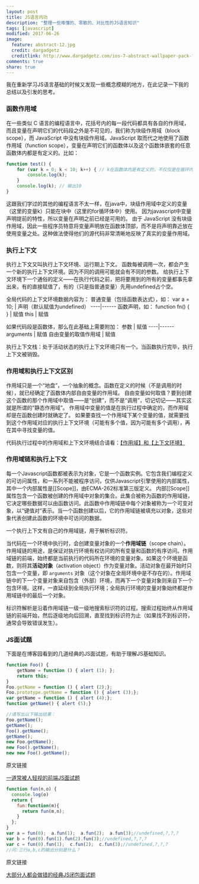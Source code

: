 ```yaml
---
layout: post
title: JS语言内功
description: "整理一些难懂的、零散的、对比性的JS语言知识"
tags: [javascript]
modified: 2017-06-26
image:
  feature: abstract-12.jpg
  credit: dargadgetz
  creditlink: http://www.dargadgetz.com/ios-7-abstract-wallpaper-pack-for-iphone-5-and-ipod-touch-retina/
comments: true
share: true
---
```


我在重新学习JS语言基础的时候又发现一些概念模糊的地方，在此记录一下我的总结以及引发的思考。

### 函数作用域

在一些类似 C 语言的编程语言中，花括号内的每一段代码都具有各自的作用域，而且变量在声明它们的代码段之外是不可见的，我们称为块级作用域（block scope），而 JavaScript 中没有块级作用域。JavaScript 取而代之地使用了函数作用域（function scope），变量在声明它们的函数体以及这个函数体嵌套的任意函数体内都是有定义的。比如：

```javascript
function test() {
    for (var k = 0; k < 10; k++) { // k在函数体内是有定义的，不仅仅是在循环内
        console.log(k); 
    }
    console.log(k); // 输出10
}
```
<!--more-->

这跟我们学过的其他的编程语言不太一样，在java中，块级作用域中定义的变量（这里的变量k）只能在块中（这里的for循环体中）使用。
因为javascript中变量声明提前的特性，所以变量在声明之前已经是可用的。
由于 JavaScript 没有块级作用域，因此一些程序员特意将变量声明放在函数体顶部，而不是将声明靠近放在使用变量之处。这种做法使得他们的源代码非常清晰地反映了真实的变量作用域。

### 执行上下文

执行上下文又叫执行上下文环境、运行期上下文。
函数每被调用一次，都会产生一个新的执行上下文环境。因为不同的调用可能就会有不同的参数。
给执行上下文环境下一个通俗的定义——在执行代码之前，把将要用到的所有的变量都事先拿出来，有的直接赋值了，有的（只是指普通变量）先用undefined占个空。

全局代码的上下文环境数据内容为：
普通变量（包括函数表达式），如： var a = 10; | 声明（默认赋值为undefined）
----|------
函数声明，如： function fn() { } | 赋值
this | 赋值

如果代码段是函数体，那么在此基础上需要附加：
参数 | 赋值
----|------
arguments | 赋值
自由变量的取值作用域 | 赋值

执行上下文栈：处于活动状态的执行上下文环境只有一个。当函数执行完毕，执行上下文被销毁。

### 作用域和执行上下文区别

作用域只是一个“地盘”，一个抽象的概念。函数在定义的时候（不是调用的时候），就已经确定了函数体内部自由变量的作用域。
自由变量如何取值？要到创建这个函数的那个作用域中取值——是“创建”，而不是“调用”，切记切记——其实这就是所谓的“静态作用域”。
作用域中变量的值是在执行过程中确定的，而作用域却是在函数创建时就确定了。
如果要查找一个作用域下某个变量的值，就需要找到这个作用域对应的执行上下文环境（可能有多个值，因为可能有多个调用），再在其中寻找变量的值。

代码执行过程中的作用域和上下文环境结合请看：[【作用域】和【上下文环境】](http://www.cnblogs.com/wangfupeng1988/p/3991995.html)


### 作用域链和执行上下文

每一个Javascript函数都被表示为对象，它是一个函数实例。它包含我们编程定义的可访问属性，和一系列不能被程序访问，仅供Javascript引擎使用的内部属性，其中一个内部属性是[[Scope]]，由ECMA-262标准第三版定义。
内部[[Scope]]属性包含一个函数被创建的作用域中对象的集合。此集合被称为函数的作用域链，它决定哪些数据可以由函数访问。此函数中作用域链中每个对象被称为一个可变对象，以“键值对”表示。当一个函数创建以后，它的作用域链被填充以对象，这些对象代表创建此函数的环境中可访问的数据。

一个执行上下文有自己的作用域链，用于解析标识符。

当代码在一个环境中执行时，会创建变量对象的一个**作用域链**（scope chain）。作用域链的用途，是保证对执行环境有权访问的所有变量和函数的有序访问。作用域链的前端，始终都是当前执行的代码所在环境的变量对象。如果这个环境是函数，则将其**活动对象**（activation object）作为变量对象。活动对象在最开始时只包含一个变量，即 `arguments` 对象（这个对象在全局环境中是不存在的）。作用域链中的下一个变量对象来自包含（外部）环境，而再下一个变量对象则来自下一个包含环境。这样，一直延续到全局执行环境；全局执行环境的变量对象始终都是作用域链中的最后一个对象。

标识符解析是沿着作用域链一级一级地搜索标识符的过程。搜索过程始终从作用域链的前端开始，然后逐级地向后回溯，直至找到标识符为止（如果找不到标识符，通常会导致错误发生）。


### JS面试题

下面是在博客园看到的几道经典的JS面试题，有助于理解JS基础知识。

```javascript
function Foo() {
    getName = function () { alert (1); };
    return this;
}
Foo.getName = function () { alert (2);};
Foo.prototype.getName = function () { alert (3);};
var getName = function () { alert (4);};
function getName() { alert (5);}

//请写出以下输出结果：
Foo.getName();
getName();
Foo().getName();
getName();
new Foo.getName();
new Foo().getName();
new new Foo().getName();
```

原文链接

[一道常被人轻视的前端JS面试题](http://www.cnblogs.com/xxcanghai/p/5189353.html)

```javascript
function fun(n,o) {
  console.log(o)
  return {
    fun:function(m){
      return fun(m,n);
    }
  };
}
var a = fun(0);  a.fun(1);  a.fun(2);  a.fun(3);//undefined,?,?,?
var b = fun(0).fun(1).fun(2).fun(3);//undefined,?,?,?
var c = fun(0).fun(1);  c.fun(2);  c.fun(3);//undefined,?,?,?
//问:三行a,b,c的输出分别是什么？
```

原文链接

[大部分人都会做错的经典JS闭包面试题](http://www.cnblogs.com/xxcanghai/p/4991870.html)

